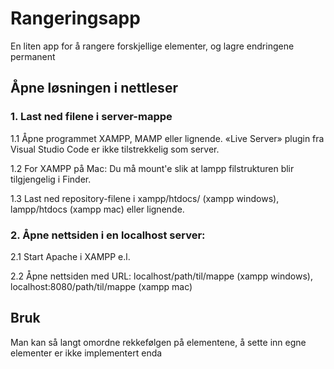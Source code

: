 # Rangeringsapp
En liten app for å rangere forskjellige elementer, og lagre endringene permanent

## Åpne løsningen i nettleser
### 1. Last ned filene i server-mappe
1.1 Åpne programmet XAMPP, MAMP eller lignende. «Live Server» plugin fra Visual Studio Code er ikke tilstrekkelig som server.

1.2 For XAMPP på Mac: Du må mount'e slik at lampp filstrukturen blir tilgjengelig i Finder.

1.3 Last ned repository-filene i xampp/htdocs/ (xampp windows), lampp/htdocs (xampp mac) eller lignende. 

### 2. Åpne nettsiden i en localhost server:
2.1 Start Apache i XAMPP e.l.

2.2 Åpne nettsiden med URL: localhost/path/til/mappe (xampp windows), localhost:8080/path/til/mappe (xampp mac)

## Bruk
Man kan så langt omordne rekkefølgen på elementene, å sette inn egne elementer er ikke implementert enda
